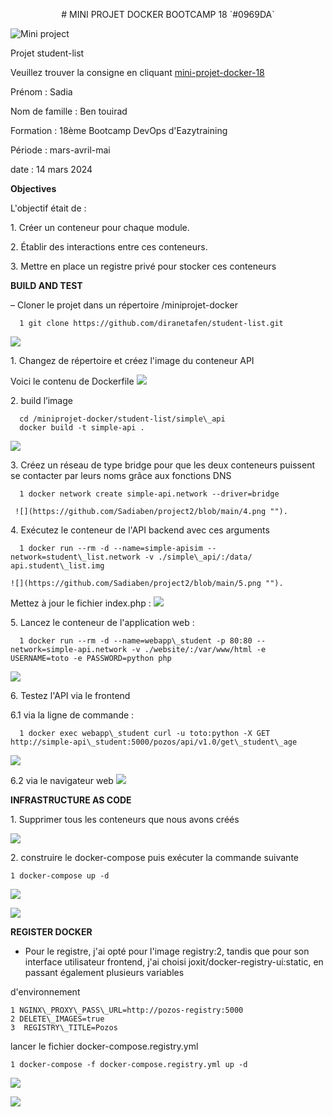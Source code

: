 
<p align="center">
 # MINI PROJET DOCKER BOOTCAMP 18 `#0969DA`	
</p> 

  ![Mini project](https://github.com/Sadiaben/project2/blob/main/php-dev.png "Mini project")

Projet student-list

Veuillez trouver la consigne en cliquant [mini-projet-docker-18](https://github.com/diranetafen/student-list)

Prénom : Sadia

Nom de famille : Ben touirad

Formation : 18ème Bootcamp DevOps d'Eazytraining

Période : mars-avril-mai

date : 14 mars 2024

**Objectives**

L'objectif était de :

1\. Créer un conteneur pour chaque module.

2\. Établir des interactions entre ces conteneurs.

3\. Mettre en place un registre privé pour stocker ces conteneurs

**BUILD AND TEST**

  – Cloner le projet dans un répertoire /miniprojet-docker
  
      1 git clone https://github.com/diranetafen/student-list.git
  ![](https://github.com/Sadiaben/project2/blob/main/1.png "")
  
  
  1\. Changez de répertoire et créez l'image du conteneur API
  
  Voici le contenu de Dockerfile
  ![](https://github.com/Sadiaben/project2/blob/main/2.png "")
  
  2\. build l’image
  
      cd /miniprojet-docker/student-list/simple\_api
      docker build -t simple-api .
  
  ![](https://github.com/Sadiaben/project2/blob/main/3.png "")
  
  
  3\. Créez un réseau de type bridge pour que les deux conteneurs puissent se contacter par leurs noms grâce aux fonctions DNS
  
      1 docker network create simple-api.network --driver=bridge
      
     ![](https://github.com/Sadiaben/project2/blob/main/4.png "").
  
  4\. Exécutez le conteneur de l'API backend avec ces arguments
  
      1 docker run --rm -d --name=simple-apisim --network=student\_list.network -v ./simple\_api/:/data/ api.student\_list.img
      
    ![](https://github.com/Sadiaben/project2/blob/main/5.png "").
  
  Mettez à jour le fichier index.php :
  ![](https://github.com/Sadiaben/project2/blob/main/6.png "")
  
  5\. Lancez le conteneur de l'application web :
  
      1 docker run --rm -d --name=webapp\_student -p 80:80 --network=simple-api.network -v ./website/:/var/www/html -e USERNAME=toto -e PASSWORD=python php
  ![](https://github.com/Sadiaben/project2/blob/main/14.png "")
          
  
  6\. Testez l'API via le frontend
  
  6\.1 via la ligne de commande :
  
      1 docker exec webapp\_student curl -u toto:python -X GET http://simple-api\_student:5000/pozos/api/v1.0/get\_student\_age
  ![](https://github.com/Sadiaben/project2/blob/main/7.png "")
  
  6\.2 via le navigateur web
  ![](https://github.com/Sadiaben/project2/blob/main/8.png "")


  
**INFRASTRUCTURE AS CODE**

1\. Supprimer tous les conteneurs que nous avons créés

![](https://github.com/Sadiaben/project2/blob/main/9.png "")


2\. construire le docker-compose puis exécuter la commande suivante

    1 docker-compose up -d
  ![](https://github.com/Sadiaben/project2/blob/main/10.png "")
    
  ![](https://github.com/Sadiaben/project2/blob/main/11.png "")

**REGISTER DOCKER**

- Pour le registre, j'ai opté pour l'image registry:2, tandis que pour son interface utilisateur frontend, j'ai choisi joxit/docker-registry-ui:static, en passant également plusieurs variables

d'environnement

    1 NGINX\_PROXY\_PASS\_URL=http://pozos-registry:5000
    2 DELETE\_IMAGES=true
    3  REGISTRY\_TITLE=Pozos


 lancer le fichier docker-compose.registry.yml

    1 docker-compose -f docker-compose.registry.yml up -d
    
![](https://github.com/Sadiaben/project2/blob/main/12.png "")

![](https://github.com/Sadiaben/project2/blob/main/13.png "")


